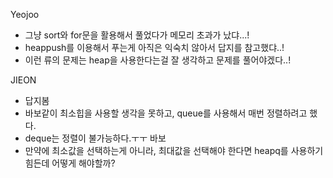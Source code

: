 Yeojoo
- 그냥 sort와 for문을 활용해서 풀었다가 메모리 초과가 났댜...!
- heappush를 이용해서 푸는게 아직은 익숙치 않아서 답지를 참고했댜..!
- 이런 류의 문제는 heap을 사용한다는걸 잘 생각하고 문제를 풀어야겠다..!

JIEON
- 답지봄
- 바보같이 최소힙을 사용할 생각을 못하고, queue를 사용해서 매번 정렬하려고 했다.
- deque는 정렬이 불가능하다.ㅜㅜ 바보
- 만약에 최소값을 선택하는게 아니라, 최대값을 선택해야 한다면 heapq를 사용하기 힘든데 어떻게 해야할까? 